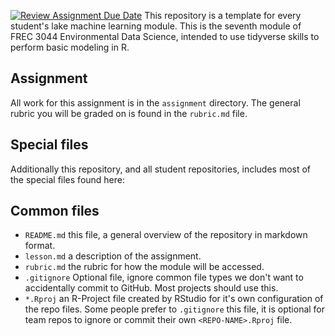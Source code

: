 [![Review Assignment Due Date](https://classroom.github.com/assets/deadline-readme-button-8d59dc4de5201274e310e4c54b9627a8934c3b88527886e3b421487c677d23eb.svg)](https://classroom.github.com/a/4X65AokS)
This repository is a template for every student's lake machine learning module. This is the seventh module of FREC 3044 Environmental Data Science, intended to use tidyverse skills to perform basic modeling in R.

## Assignment

All work for this assignment is in the `assignment` directory. The general rubric you will be graded on is found in the `rubric.md` file. 

## Special files

Additionally this repository, and all student repositories, includes most of the special files found here:

## Common files

- `README.md` this file, a general overview of the repository in markdown format.  
- `lesson.md` a description of the assignment.
- `rubric.md` the rubric for how the module will be accessed.
- `.gitignore` Optional file, ignore common file types we don't want to accidentally commit to GitHub. Most projects should use this. 
- `*.Rproj` an R-Project file created by RStudio for it's own configuration of the repo files.  Some people prefer to `.gitignore` this file, it is optional for team repos to ignore or commit their own `<REPO-NAME>.Rproj` file. 
